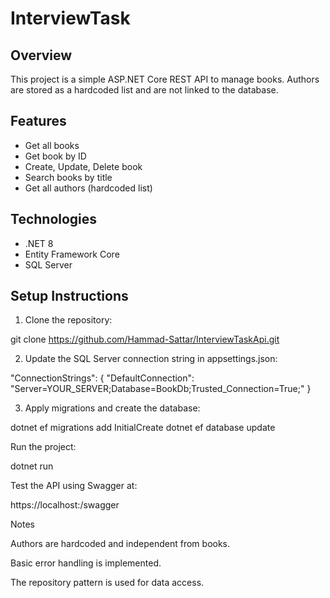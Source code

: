 # InterviewTask



## Overview
This project is a simple ASP.NET Core REST API to manage books. Authors are stored as a hardcoded list and are not linked to the database.

## Features
- Get all books
- Get book by ID
- Create, Update, Delete book
- Search books by title
- Get all authors (hardcoded list)

## Technologies
- .NET 8
- Entity Framework Core
- SQL Server

## Setup Instructions

1. Clone the repository:

git clone <https://github.com/Hammad-Sattar/InterviewTaskApi.git>

2. Update the SQL Server connection string in appsettings.json:

"ConnectionStrings": {
  "DefaultConnection": "Server=YOUR_SERVER;Database=BookDb;Trusted_Connection=True;"
}


3.  Apply migrations and create the database:

dotnet ef migrations add InitialCreate
dotnet ef database update


Run the project:

dotnet run


Test the API using Swagger at:

https://localhost:<port>/swagger

Notes

Authors are hardcoded and independent from books.

Basic error handling is implemented.

The repository pattern is used for data access.
